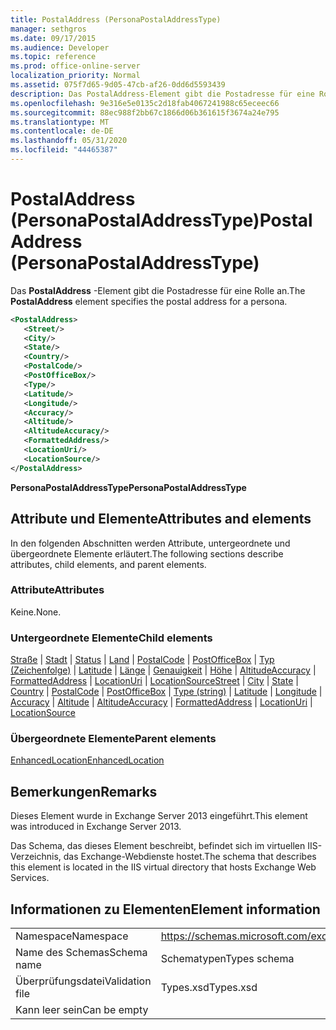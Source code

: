 ```yaml
---
title: PostalAddress (PersonaPostalAddressType)
manager: sethgros
ms.date: 09/17/2015
ms.audience: Developer
ms.topic: reference
ms.prod: office-online-server
localization_priority: Normal
ms.assetid: 075f7d65-9d05-47cb-af26-0dd6d5593439
description: Das PostalAddress-Element gibt die Postadresse für eine Rolle an.
ms.openlocfilehash: 9e316e5e0135c2d18fab4067241988c65eceec66
ms.sourcegitcommit: 88ec988f2bb67c1866d06b361615f3674a24e795
ms.translationtype: MT
ms.contentlocale: de-DE
ms.lasthandoff: 05/31/2020
ms.locfileid: "44465387"
---
```

# <a name="postaladdress-personapostaladdresstype"></a><span data-ttu-id="27475-103">PostalAddress (PersonaPostalAddressType)</span><span class="sxs-lookup"><span data-stu-id="27475-103">PostalAddress (PersonaPostalAddressType)</span></span>

<span data-ttu-id="27475-104">Das **PostalAddress** -Element gibt die Postadresse für eine Rolle an.</span><span class="sxs-lookup"><span data-stu-id="27475-104">The **PostalAddress** element specifies the postal address for a persona.</span></span> 
  
```XML
<PostalAddress>
   <Street/>
   <City/>
   <State/>
   <Country/>
   <PostalCode/>
   <PostOfficeBox/>
   <Type/>
   <Latitude/>
   <Longitude/>
   <Accuracy/>
   <Altitude/>
   <AltitudeAccuracy/>
   <FormattedAddress/>
   <LocationUri/>
   <LocationSource/>
</PostalAddress>
```

 <span data-ttu-id="27475-105">**PersonaPostalAddressType**</span><span class="sxs-lookup"><span data-stu-id="27475-105">**PersonaPostalAddressType**</span></span>
## <a name="attributes-and-elements"></a><span data-ttu-id="27475-106">Attribute und Elemente</span><span class="sxs-lookup"><span data-stu-id="27475-106">Attributes and elements</span></span>

<span data-ttu-id="27475-107">In den folgenden Abschnitten werden Attribute, untergeordnete und übergeordnete Elemente erläutert.</span><span class="sxs-lookup"><span data-stu-id="27475-107">The following sections describe attributes, child elements, and parent elements.</span></span>
  
### <a name="attributes"></a><span data-ttu-id="27475-108">Attribute</span><span class="sxs-lookup"><span data-stu-id="27475-108">Attributes</span></span>

<span data-ttu-id="27475-109">Keine.</span><span class="sxs-lookup"><span data-stu-id="27475-109">None.</span></span>
  
### <a name="child-elements"></a><span data-ttu-id="27475-110">Untergeordnete Elemente</span><span class="sxs-lookup"><span data-stu-id="27475-110">Child elements</span></span>

<span data-ttu-id="27475-111">[Straße](street.md)  |  [Stadt](city.md)  |  [Status](state-ex15websvcsotherref.md)  |  [Land](country.md)  |  [PostalCode](postalcode.md)  |  [PostOfficeBox](postofficebox.md)  |  [Typ (Zeichenfolge)](type-string.md)  |  [Latitude](latitude.md)  |  [Länge](longitude.md)  |  [Genauigkeit](accuracy.md)  |  [Höhe](altitude.md)  |  [AltitudeAccuracy](altitudeaccuracy.md)  |  [FormattedAddress](formattedaddress.md)  |  [LocationUri](locationuri.md)  |  [LocationSource](locationsource.md)</span><span class="sxs-lookup"><span data-stu-id="27475-111">[Street](street.md) | [City](city.md) | [State](state-ex15websvcsotherref.md) | [Country](country.md) | [PostalCode](postalcode.md) | [PostOfficeBox](postofficebox.md) | [Type (string)](type-string.md) | [Latitude](latitude.md) | [Longitude](longitude.md) | [Accuracy](accuracy.md) | [Altitude](altitude.md) | [AltitudeAccuracy](altitudeaccuracy.md) | [FormattedAddress](formattedaddress.md) | [LocationUri](locationuri.md) | [LocationSource](locationsource.md)</span></span>
  
### <a name="parent-elements"></a><span data-ttu-id="27475-112">Übergeordnete Elemente</span><span class="sxs-lookup"><span data-stu-id="27475-112">Parent elements</span></span>

[<span data-ttu-id="27475-113">EnhancedLocation</span><span class="sxs-lookup"><span data-stu-id="27475-113">EnhancedLocation</span></span>](enhancedlocation.md)
  
## <a name="remarks"></a><span data-ttu-id="27475-114">Bemerkungen</span><span class="sxs-lookup"><span data-stu-id="27475-114">Remarks</span></span>

<span data-ttu-id="27475-115">Dieses Element wurde in Exchange Server 2013 eingeführt.</span><span class="sxs-lookup"><span data-stu-id="27475-115">This element was introduced in Exchange Server 2013.</span></span>
  
<span data-ttu-id="27475-116">Das Schema, das dieses Element beschreibt, befindet sich im virtuellen IIS-Verzeichnis, das Exchange-Webdienste hostet.</span><span class="sxs-lookup"><span data-stu-id="27475-116">The schema that describes this element is located in the IIS virtual directory that hosts Exchange Web Services.</span></span>
  
## <a name="element-information"></a><span data-ttu-id="27475-117">Informationen zu Elementen</span><span class="sxs-lookup"><span data-stu-id="27475-117">Element information</span></span>

|||
|:-----|:-----|
|<span data-ttu-id="27475-118">Namespace</span><span class="sxs-lookup"><span data-stu-id="27475-118">Namespace</span></span>  <br/> |https://schemas.microsoft.com/exchange/services/2006/types  <br/> |
|<span data-ttu-id="27475-119">Name des Schemas</span><span class="sxs-lookup"><span data-stu-id="27475-119">Schema name</span></span>  <br/> |<span data-ttu-id="27475-120">Schematypen</span><span class="sxs-lookup"><span data-stu-id="27475-120">Types schema</span></span>  <br/> |
|<span data-ttu-id="27475-121">Überprüfungsdatei</span><span class="sxs-lookup"><span data-stu-id="27475-121">Validation file</span></span>  <br/> |<span data-ttu-id="27475-122">Types.xsd</span><span class="sxs-lookup"><span data-stu-id="27475-122">Types.xsd</span></span>  <br/> |
|<span data-ttu-id="27475-123">Kann leer sein</span><span class="sxs-lookup"><span data-stu-id="27475-123">Can be empty</span></span>  <br/> ||
   

